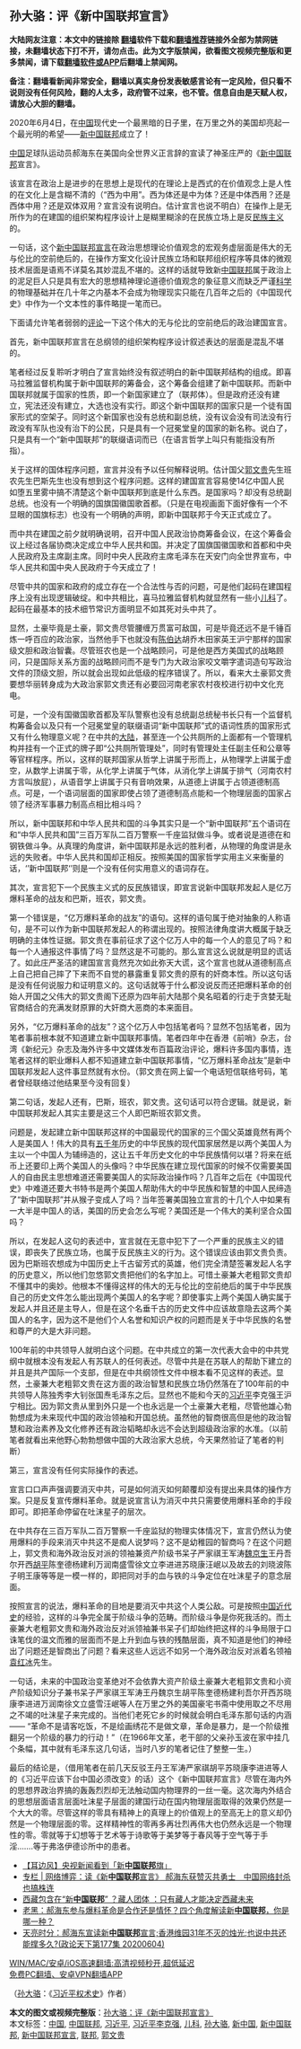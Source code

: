  <h2>孙大骆：评《新中国联邦宣言》</h2> <p class="notice"><b>大陆网友注意：本文中的链接除 <a href="https://github.com/bannedbook/fanqiang" >翻墙</a>软件下载和<a href="https://github.com/killgcd/justmysocks/blob/master/README.md">翻墙推荐</a>链接外全部为禁网链接，未翻墙状态下打不开，请勿点击。此为文字版禁闻，欲看图文视频完整版和更多禁闻，请下载<a href="https://github.com/bannedbook/fanqiang">翻墙软件或APP</a>后翻墙上禁闻网。</p><p>备注：翻墙看新闻非常安全，翻墙以真实身份发表敏感言论有一定风险，但只看不说则没有任何风险，翻的人太多，政府管不过来，也不管。信息自由是天赋人权，请放心大胆的翻墙。</b></p>  <div class="entry"> <p>2020年6月4日，在<span class='wp_keywordlink_affiliate'><a href="https://www.bannedbook.org/" title="中国" target="_blank">中国</a></span>现代史一个最黑暗的日子里，在万里之外的美国却亮起一个最光明的希望——<a href="https://www.bannedbook.org/bnews/tag/%e6%96%b0%e4%b8%ad%e5%9b%bd%e8%81%94%e9%82%a6/" class="st_tag internal_tag" rel="tag" title="标签 新中国联邦 下的日志">新中国联邦</a>成立了！</p> <p><a href="https://www.bannedbook.org/bnews/tag/%E4%B8%AD%E5%9B%BD/" class="st_tag internal_tag" rel="tag" title="标签 中国 下的日志">中国</a>足球队运动员郝海东在美国向全世界义正言辞的宣读了神圣庄严的《<a href="https://www.bannedbook.org/bnews/tag/%e6%96%b0%e4%b8%ad%e5%9b%bd/" class="st_tag internal_tag" rel="tag" title="标签 新中国 下的日志">新中国</a><a href="https://www.bannedbook.org/bnews/tag/%E8%81%94%E9%82%A6/" class="st_tag internal_tag" rel="tag" title="标签 联邦 下的日志">联邦</a>宣言》。</p> <p>该宣言在政治上是进步的在思想上是现代的在理论上是西式的在价值观念上是人性的在文化上是含糊不清的（“西为中用”。西为体还是中为体？还是中体西用？还是西体中用？还是双体双用？宣言没有说明白。估计宣言也说不明白）在操作上是无所作为的在建国的组织架构程序设计上是糊里糊涂的在民族立场上是反<span class='wp_keywordlink'><a href="https://www.bannedbook.org/forum11/topic333.html" title="禁片：民族主义和三座大山" target="_blank">民族主义</a></span>的。</p> <p>一句话，这个<a href="https://www.bannedbook.org/bnews/tag/%e6%96%b0%e4%b8%ad%e5%9b%bd%e8%81%94%e9%82%a6%e5%ae%a3%e8%a8%80/" class="st_tag internal_tag" rel="tag" title="标签 新中国联邦宣言 下的日志">新中国联邦宣言</a>在政治思想理论价值观念的宏观务虚层面是伟大的无与伦比的空前绝后的，在操作方案文化设计民族立场和联邦组织程序等具体的微观技术层面是语焉不详莫名其妙混乱不堪的。这样的话就导致新<a href="https://www.bannedbook.org/bnews/tag/%e4%b8%ad%e5%9b%bd%e8%81%94%e9%82%a6/" class="st_tag internal_tag" rel="tag" title="标签 中国联邦 下的日志">中国联邦</a>属于政治上的泥足巨人只是具有宏大的思想精神理论道德价值观念的象征意义而缺乏严谨<span class='wp_keywordlink'><a href="https://www.bannedbook.org/forum11/topic309.html" title="禁片：“科学”的棍子" target="_blank">科学</a></span>的物理基础并在几十年之内基本不会成为物理现实只能在几百年之后的《中国现代史》中作为一个文本性的事件略提一笔而已。</p> <p>下面请允许笔者弱弱的<span class='wp_keywordlink_affiliate'><a href="https://www.bannedbook.org/bnews/comments/" title="新闻评论" target="_blank">评论</a></span>一下这个伟大的无与伦比的空前绝后的政治建国宣言。</p> <p>首先，新中国联邦宣言在总纲领的组织架构程序设计叙述表达的层面是混乱不堪的。</p> <p>笔者经过反复聆听才明白了宣言始终没有叙述明白的新中国联邦结构的组成。即喜马拉雅监督机构属于新中国联邦的筹备会，这个筹备会组建了新中国联邦。而新中国联邦就属于国家的性质，即一个新国家建立了（联邦体）。但是政府还没有建立，宪法还没有建立，大选也没有实行。即这个新中国联邦的国家只是一个徒有国家形式的空架子。同时这个新国家也没有总统和副总统，没有议会没有司法没有行政没有军队也没有治下的公民，只是具有一个冠冕堂皇的国家的新名称。说白了，只是具有一个“新中国联邦”的联缀语词而已（在语言哲学上叫只有能指没有所指）。</p>  <p>关于这样的国体程序问题，宣言并没有予以任何解释说明。估计国父<a href="https://www.bannedbook.org/bnews/tag/%e9%83%ad%e6%96%87%e8%b4%b5/" class="st_tag internal_tag" rel="tag" title="标签 郭文贵 下的日志">郭文贵</a>先生班农先生巴斯先生也没有想到这个程序问题。这样的建国宣言容易使14亿中国人民如堕五里雾中搞不清楚这个新中国联邦到底是什么东西。是国家吗？却没有总统副总统。也没有一个明确的国旗国徽国歌首都。（只是在电视画面下面好像有一个不显眼的国旗标志）也没有一个明确的声明，即新中国联邦于今天正式成立了。</p> <p>而中共在建国之前夕就明确说明，召开中国人民政治协商筹备会议，在这个筹备会议上经过各届协商决定成立中华人民共和国。并决定了国旗国徽国歌和首都和中央人民政府及主席副主席。同时中央人民政府主席毛泽东在天安门向全世界宣布，中华人民共和国中央人民政府于今天成立了！</p> <p>尽管中共的国家和政府的成立存在一个合法性与否的问题，可是他们起码在建国程序上没有出现逻辑破绽。和中共相比，喜马拉雅监督机构就显然有一些小<a href="https://www.bannedbook.org/bnews/tag/%E5%84%BF%E7%A7%91/" class="st_tag internal_tag" rel="tag" title="标签 儿科 下的日志">儿科</a>了。起码在最基本的技术细节常识方面明显不如其死对头中共了。</p> <p>显然，土豪毕竟是土豪，郭文贵尽管腰缠万贯富可敌国，可是毕竟还远不是千锤百炼一呼百应的政治家，当然他手下也就没有<span class='wp_keywordlink'><a href="https://www.bannedbook.org/forum2/topic1154.html" title="陈伯达传" target="_blank">陈伯达</a></span>胡乔木田家英王沪宁那样的国家级文胆和政治智囊。尽管班农也是一个战略顾问，可是他是西方美国式的战略顾问，只是国际关系方面的战略顾问而不是专门为大政治家咬文嚼字遣词造句写政治文件的顶级文胆，所以就会出现如此低级的程序错误了。所以，看来大土豪郭文贵要想华丽转身成为大政治家郭文贵还有必要回河南老家农村夜校进行初中文化充电。</p> <p>可是，一个没有国徽国歌首都及军队警察也没有总统副总统秘书长只有一个监督机构筹备会以及只有一个冠冕堂皇的联缀语词“新中国联邦”式的语词性质的国家形式又有什么物理意义呢？在中共的<span class='wp_keywordlink_affiliate'><a href="https://www.bannedbook.org/" title="大陆" target="_blank">大陆</a></span>，甚至连一个公共厕所的上面都有一个管理机构并挂有一个正式的牌子即“公共厕所管理处”，同时有管理处主任副主任和公章等等官样程序。所以，这样的联邦国家从哲学上讲属于形而上，从物理学上讲属于虚空，从数学上讲属于零，从化学上讲属于气体，从消化学上讲属于排气（河南农村方言叫放屁），从语音学上讲属于只有音响效果，从道德上讲属于占领道德制高点。可是，一个语词层面的国家即使占领了道德制高点能和一个物理层面的国家占领了经济军事暴力制高点相比相斗吗？</p> <p>所以，新中国联邦和中华人民共和国的斗争其实只是一个“新中国联邦”五个语词在和“中华人民共和国”三百万军队二百万警察一千座监狱做斗争。或者说是道德在和钢铁做斗争。从真理的角度讲，新中国联邦是永远的胜利者，从物理的角度讲是永远的失败者。中华人民共和国却正相反。按照美国的国家哲学实用主义来衡量的话，‘’新中国联邦‘’则是一个没有任何实用意义的语词存在。</p> <p>其次，宣言犯下一个民族主义式的反民族错误，即宣言说新中国联邦发起人是亿万爆料革命的战友和巴斯，班农，郭文贵。</p>  <p>第一个错误是，“亿万爆料革命的战友”的语句。这样的语句属于绝对抽象的人称语句，是不可以作为新中国联邦发起人的称谓出现的。按照法律角度讲大概属于缺乏明确的主体性证据。郭文贵在事前征求了这个亿万人中的每一个人的意见了吗？和每一个人通报这件事情了吗？显然这是不可能的。那么宣言这么说就是明显的谎话了。如此庄严圣洁的建国宣言竟然充次如此弥天大谎，这个宣言也就从道德制高点上自己把自己摔了下来而不自觉的暴露重复郭文贵的原有的奸商本性。所以这句话是没有任何说服力和证明意义的。这句话就等于什么都没说反而还把爆料革命的创始人开国之父伟大的郭文贵阁下还原为四年前大陆那个臭名昭着的行走于贪婪无耻官商结合的充满发财原罪的大奸商大恶商的本来面目。</p> <p>另外，“亿万爆料革命的战友”？这个亿万人中包括笔者吗？显然不包括笔者，因为笔者事前根本就不知道建立新中国联邦事情。笔者四年中在香港《前哨》杂志，台湾《新纪元》杂志及海外许多中文媒体发布百篇政治评论，爆料许多国内事情，连笔者这样的职业爆料人都不知道建立新中国联邦事情，“亿万爆料革命战友”是新中国联邦发起人这件事显然就有水份。（郭文贵在网上留一个电话短信联络号码，笔者曾经联络过他结果至今没有回复）</p> <p>第二句话，发起人还有，巴斯，班农，郭文贵。这句话可以符合逻辑。就是说，新中国联邦发起人其实主要是这三个人即巴斯班农郭文贵。</p> <p>问题是，发起建立新中国联邦这样的中国最现代的国家的三个国父英雄竟然有两个人是美国人！伟大的具有<span class='wp_keywordlink'><a href="https://www.bannedbook.org/forum24/topic769.html" title="上下五千年历史真貌" target="_blank">五千年</a></span>历史的中华民族的现代国家居然是以两个美国人为主以一个中国人为辅缔造的，这让五千年历史文化的中华民族情何以堪？将来在纸币上还要印上两个美国人的头像吗？中华民族在建立现代国家的时候不仅需要美国人的自由民主思想难道还需要美国人的实际政治操作吗？几百年之后在《中国现代史》中难道还要大书特书是两个美国人帮助伟大的中华民族和智慧的中国人民缔造了“新中国联邦”并从猴子变成人了吗？当年签署美国独立宣言的十几个人中如果有一大半是中国人的话，美国的历史会怎么写呢？美国还是一个伟大的美利坚合众国吗？</p> <p>所以，在发起人这句的表述中，宣言就在无意中犯下了一个严重的民族主义的错误，即丧失了民族立场，也属于反民族主义的行为。这个错误应该由郭文贵负责。因为巴斯班农想成为中国历史上千古留芳式的英雄，他们完全清楚签署发起人名字的历史意义，所以他们忽悠郭文贵把他们的名字加上。可惜土豪兼大老粗郭文贵却不懂其中的奥妙。他根本不懂得这样的伟大的无与伦比的空前绝后的属于中华民族自己的历史文件怎么能出现两个美国人的名字呢？即使事实上两个美国人确实属于发起人并且还是主导人，但是在这个名垂千古的历史文件中应该故意隐去这两个美国人的名字，因为这不是他们个人名誉和知识产权的问题而是关于中华民族的名誉和尊严的大是大非问题。</p> <p>100年前的中共领导人就明白这个问题。在中共成立的第一次代表大会中的中共党纲中就根本没有发起人有苏联人的任何表述。尽管中共是在苏联人的帮助下建立的并且是共产国际一个支部，但是在中共纲领性文件中根本看不见这样的表述。显然，土豪兼大老粗郭文贵在这方面的政治智慧和民族立场仍然落在了100年前的中共领导人陈独秀李大钊张国焘毛泽东之后。显然也不能和今天的<a href="https://www.bannedbook.org/bnews/tag/%e4%b9%a0%e8%bf%91%e5%b9%b3/" class="st_tag internal_tag" rel="tag" title="标签 习近平 下的日志">习近平</a>李克强王沪宁相比。因为郭文贵从里到外只是一个也永远是一个土豪兼大老粗，尽管他雄心勃勃想成为未来现代中国的政治领袖和开国总统。虽然他的智商很高但是他的政治智慧和政治素养及文化修养还有政治韬略却永远不会达到超级政治家的水准。（以前笔者就看出来他野心勃勃想做中国的大政治家大总统，今天果然验证了笔者的判断）</p> <p>第三，宣言没有任何实际操作的表述。</p>  <p>宣言口口声声强调要消灭中共，可是如何消灭如何颠覆却没有提出来具体的操作方案。只是反复宣传爆料革命。就是说宣言认为消灭中共只需要使用爆料革命的手段即可。即把革命停留在吐沫星子的层次。</p> <p>在中共存在三百万军队二百万警察一千座监狱的物理实体情况下，宣言仍然认为使用爆料的手段来消灭中共这不是痴人说梦吗？这不是幼稚园的智商吗？在这个问题上，郭文贵和海外政治反对派的领袖兼资产阶级书呆子严家祺王军涛<span class='wp_keywordlink'><a href="https://www.bannedbook.org/forum10/topic340.html" title="魏京生" target="_blank">魏京生</a></span>王丹吾尔开西<span class='wp_keywordlink'><a href="https://www.bannedbook.org/forum10/topic196.html" title="胡平" target="_blank">胡平</a></span>陈奎德杨建利万润南盛雪徐文立李进进苏晓康汪岷以及故去的刘晓波陈子明王康等等是一模一样的，即把同对手的血与铁的斗争定位在吐沫星子的意念层面。</p> <p>按照宣言的说法，爆料革命的目地是要消灭中共这个人类公敌。可是按照<span class='wp_keywordlink'><a href="https://www.bannedbook.org/forum2/topic987.html" title="中国近代史" target="_blank">中国近代史</a></span>的经验，这样的斗争完全属于阶级斗争的范畴。而阶级斗争是你死我活的。而土豪兼大老粗郭文贵和海外政治反对派领袖兼书呆子们却始终把这样的斗争局限于口诛笔伐的温文而雅的层面而不是上升到血与铁的残酷层面，真不知道是他们的神经出了问题还是智商出了问题？看来这些人远远不如另一个海外政治反对派着名领袖<span class='wp_keywordlink'><a href="https://www.bannedbook.org/forum10/topic381.html" title="袁红冰" target="_blank">袁红冰</a></span>先生。</p> <p>一句话，未来的中国政治变革绝对不会依靠大资产阶级土豪兼大老粗郭文贵和小资产阶级知识分子兼书呆子严家祺王军涛王丹魏京生胡平陈奎德杨建利吾尔开西苏晓康李进进万润南徐文立盛雪汪岷等人在万里之外的美国豪宅书斋中使用取之不尽用之不竭的吐沫星子来完成的。当他们老死它乡的时候就会明白毛泽东那句话的内涵—— “革命不是请客吃饭，不是绘画绣花不是做文章，革命是暴力，是一个阶级推翻另一个阶级的暴力的行动！”（在1966年文革，老干部的父亲孙玉波在家中挂几个条幅，其中就有毛泽东这几句话，当时八岁的笔者记住了整整一生。）</p> <p>最后的结论是，（借用笔者在前几天反驳王丹王军涛严家祺胡平苏晓康李进进等人的《习近平应该下台中国必须改变》的话）这个《新中国联邦宣言》尽管在海内外的思想界政治界搞的轰轰烈烈却无法触动国内物理界的一丝一毫。这次海内外结合的思想层面语言层面吐沫星子层面的建国行动在国内物理层面取得的效果仍然是一个大大的零。尽管这样的零具有精神上的真理上的价值观上的至高无上的意义却仍然是一个物理层面的零。这样精神性的零再多再壮烈再伟大也仍然永远是一个物理性的零。零就等于幻想等于艺术等于诗歌等于美梦等于春风等于空气等于手淫&#8230;&#8230;.等于弗洛伊德诊所中的患者。</p> <ul class='op-related-articles' title='相关阅读'> <li><a href='https://www.bannedbook.org/bnews/headline/20200824/1384878.html' target='_blank'>【耳边风】央视新闻看到「新<b>中国联邦</b>旗」</a></li> <li><a href='https://www.bannedbook.org/bnews/ssgc/20200611/1342955.html' target='_blank'>专栏 | 网络博弈：读《新<b>中国联邦</b>宣言》 郝海东获赞灭共勇士　中国网络封杀也搞株连</a></li> <li><a href='https://www.bannedbook.org/bnews/guowengui/20200609/1342212.html' target='_blank'>西藏包含在“新<b>中国联邦</b>” ？藏人团体 ：只有藏人才能决定西藏未来</a></li> <li><a href='https://www.bannedbook.org/bnews/bannedvideo/20200606/1340441.html' target='_blank'>老黑：郝海东参与爆料革命是合作还是情怀？四个角度解读新<b>中国联邦</b>，你是哪一种？</a></li> <li><a href='https://www.bannedbook.org/bnews/cbnews/20200605/1339998.html' target='_blank'>天亮时分：郝海东宣读新<b>中国联邦</b>宣言;香港维园31年不灭的烛光;也说中共还能撑多久?(政论天下第177集 20200604)</a></li> </ul> <p class="texttj"> <a href="https://github.com/bannedbook/fanqiang/wiki/V2ray%E6%9C%BA%E5%9C%BA" target="_blank">WIN/MAC/安卓/iOS高速翻墙:高清视频秒开,超低延迟</a><br/> <a href="https://github.com/bannedbook/fanqiang/wiki/%E7%A6%81%E9%97%BB%E7%BD%91%E5%AE%89%E5%8D%93%E7%BF%BB%E5%A2%99%E6%96%B0%E9%97%BBAPP" target="_blank">免费PC翻墙、安卓VPN翻墙APP</a></p><p>（<a href="https://www.bannedbook.org/bnews/tag/%e5%ad%99%e5%a4%a7%e9%aa%86/" class="st_tag internal_tag" rel="tag" title="标签 孙大骆 下的日志">孙大骆</a>：《<span class='wp_keywordlink'><a href="https://www.bannedbook.org/forum2/topic20302.html" title="《习近平权术史》" target="_blank">习近平权术史</a></span>》作者）</p> <a name='sharetosocial'></a>       <div><b>本文的图文或视频完整版</b>：<a href='https://www.bannedbook.org/bnews/comments/20210411/1524044.html'>孙大骆：评《新中国联邦宣言》</a></div>  </div><!--END ENTRY--> <div class="postfooter"> <div>本文标签：<a href="https://www.bannedbook.org/bnews/tag/%E4%B8%AD%E5%9B%BD/" rel="tag">中国</a>, <a href="https://www.bannedbook.org/bnews/tag/%e4%b8%ad%e5%9b%bd%e8%81%94%e9%82%a6/" rel="tag">中国联邦</a>, <a href="https://www.bannedbook.org/bnews/tag/%e4%b9%a0%e8%bf%91%e5%b9%b3/" rel="tag">习近平</a>, <a href="https://www.bannedbook.org/bnews/tag/%e4%b9%a0%e8%bf%91%e5%b9%b3%e6%9d%8e%e5%85%8b%e5%bc%ba/" rel="tag">习近平李克强</a>, <a href="https://www.bannedbook.org/bnews/tag/%E5%84%BF%E7%A7%91/" rel="tag">儿科</a>, <a href="https://www.bannedbook.org/bnews/tag/%e5%ad%99%e5%a4%a7%e9%aa%86/" rel="tag">孙大骆</a>, <a href="https://www.bannedbook.org/bnews/tag/%e6%96%b0%e4%b8%ad%e5%9b%bd/" rel="tag">新中国</a>, <a href="https://www.bannedbook.org/bnews/tag/%e6%96%b0%e4%b8%ad%e5%9b%bd%e8%81%94%e9%82%a6/" rel="tag">新中国联邦</a>, <a href="https://www.bannedbook.org/bnews/tag/%e6%96%b0%e4%b8%ad%e5%9b%bd%e8%81%94%e9%82%a6%e5%ae%a3%e8%a8%80/" rel="tag">新中国联邦宣言</a>, <a href="https://www.bannedbook.org/bnews/tag/%E8%81%94%E9%82%A6/" rel="tag">联邦</a>, <a href="https://www.bannedbook.org/bnews/tag/%e9%83%ad%e6%96%87%e8%b4%b5/" rel="tag">郭文贵</a></div>  </div><!--END POSTFOOTER--> 